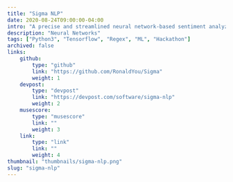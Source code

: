 ```yaml
---
title: "Sigma NLP"
date: 2020-08-24T09:00:00-04:00
intro: "A precise and streamlined neural network-based sentiment analyzer created for Ignition Hacks 2020. 3rd place winner overall."
description: "Neural Networks"
tags: ["Python3", "Tensorflow", "Regex", "ML", "Hackathon"]
archived: false
links: 
    github: 
        type: "github"
        link: "https://github.com/RonaldYou/Sigma"
        weight: 1
    devpost:
        type: "devpost"
        link: "https://devpost.com/software/sigma-nlp"
        weight: 2
    musescore:
        type: "musescore"
        link: ""
        weight: 3
    link:
        type: "link"
        link: ""
        weight: 4
thumbnail: "thumbnails/sigma-nlp.png"
slug: "sigma-nlp"
---
```


